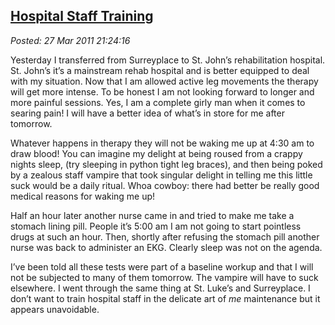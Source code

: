 [Hospital Staff
Training](http://bakerjd99.wordpress.com/2011/03/27/hospital-staff-training/)
---------------------------------------------------------------------------------------------

*Posted: 27 Mar 2011 21:24:16*

Yesterday I transferred from Surreyplace to St. John’s rehabilitation
hospital. St. John’s it’s a mainstream rehab hospital and is better
equipped to deal with my situation. Now that I am allowed active leg
movements the therapy will get more intense. To be honest I am not
looking forward to longer and more painful sessions. Yes, I am a
complete girly man when it comes to searing pain! I will have a better
idea of what’s in store for me after tomorrow.

Whatever happens in therapy they will not be waking me up at 4:30 am to
draw blood! You can imagine my delight at being roused from a crappy
nights sleep, (try sleeping in python tight leg braces), and then being
poked by a zealous staff vampire that took singular delight in telling
me this little suck would be a daily ritual. Whoa cowboy: there had
better be really good medical reasons for waking me up!

Half an hour later another nurse came in and tried to make me take a
stomach lining pill. People it’s 5:00 am I am not going to start
pointless drugs at such an hour. Then, shortly after refusing the
stomach pill another nurse was back to administer an EKG. Clearly sleep
was not on the agenda.

I’ve been told all these tests were part of a baseline workup and that I
will not be subjected to many of them tomorrow. The vampire will have to
suck elsewhere. I went through the same thing at St. Luke’s and
Surreyplace. I don’t want to train hospital staff in the delicate art of
*me* maintenance but it appears unavoidable.
